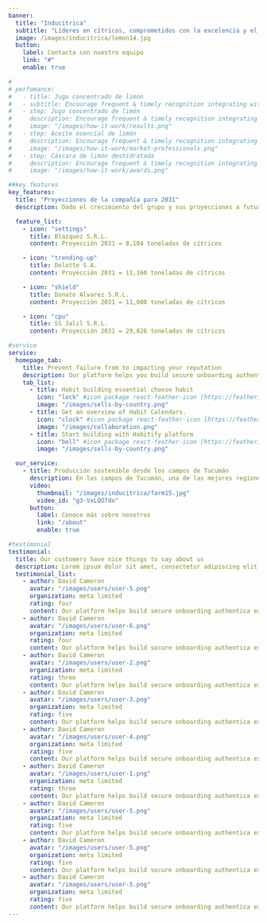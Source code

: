 ```yaml
---
banner:
  title: "Inducítrica"
  subtitle: "Líderes en cítricos, comprometidos con la excelencia y el desarrollo sostenible."
  image: /images/inducitrica/lemon14.jpg
  button:
    label: Contacta con nuestro equipo
    link: "#"
    enable: true

#
# perfomance:
#   - title: Jugo concentrado de limón
#   - subtitle: Encourage frequent & timely recognition integrating with communication tools
#   - step: Jugo concentrado de limón
#     description: Encourage frequent & timely recognition integrating with communication tools
#     image: "/images/how-it-work/results.png"
#   - step: Aceite esencial de limón
#     description: Encourage frequent & timely recognition integrating with communication tools
#     image: "/images/how-it-work/market-professionals.png"
#   - step: Cáscara de limón deshidratada
#     description: Encourage frequent & timely recognition integrating with communication tools
#     image: "/images/how-it-work/awards.png"

##key features
key_features:
  title: "Proyecciones de la compañía para 2031"
  description: Dado el crecimiento del grupo y sus proyecciones a futuro, surge la necesidad de establecer una fábrica para industrializar su propia producción de limón. Actualmente, el grupo dispone de 35.000 toneladas de fruta propia, y se proyecta que su producción supere las 60.000 toneladas en los próximos años.

  feature_list:
    - icon: "settings"
      title: Blazquez S.R.L.
      content: Proyección 2031 = 8,104 toneladas de cítricos

    - icon: "trending-up"
      title: Delotte S.A.
      content: Proyección 2031 = 11,160 toneladas de cítricos

    - icon: "shield"
      title: Donato Alvarez S.R.L.
      content: Proyección 2031 = 11,000 toneladas de cítricos

    - icon: "cpu"
      title: SS Jalil S.R.L.
      content: Proyección 2031 = 29,826 toneladas de cítricos

#service
service:
  homepage_tab:
    title: Prevent failure from to impacting your reputation
    description: Our platform helps you build secure onboarding authentication experiences that retain and engage your users. We build the infrastructure, you can.
    tab_list:
      - title: Habit building essential choose habit
        icon: "lock" #icon package react-feather-icon [https://feathericons.com/]
        image: "/images/sells-by-country.png"
      - title: Get an overview of Habit Calendars.
        icon: "clock" #icon package react-feather-icon [https://feathericons.com/]
        image: "/images/collaboration.png"
      - title: Start building with Habitify platform
        icon: "bell" #icon package react-feather-icon [https://feathericons.com/]
        image: "/images/sells-by-country.png"

  our_service:
    - title: Producción sostenible desde los campos de Tucumán
      description: En los campos de Tucumán, una de las mejores regiones para el cultivo de cítricos, nos dedicamos a la producción de limón con un enfoque en calidad y sostenibilidad. Nuestros productos, tanto convencionales como orgánicos, son cultivados en suelos ricos y con el control total en cada fase del proceso, asegurando siempre los más altos estándares.
      video:
        thumbnail: "/images/inducitrica/farm15.jpg"
        video_id: "g3-VxLQO7do"
      button:
        label: Conoce más sobre nosotros
        link: "/about"
        enable: true

#testimonial
testimonial:
  title: Our customers have nice things to say about us
  description: Lorem ipsum dolor sit amet, consectetur adipiscing elit. Morbi egestas Werat viverra id et aliquet. vulputate egestas sollicitudin.
  testimonial_list:
    - author: David Cameron
      avatar: "/images/users/user-5.png"
      organization: meta limited
      rating: four
      content: Our platform helps build secure onboarding authentica experiences & engage your users. We build .
    - author: David Cameron
      avatar: "/images/users/user-6.png"
      organization: meta limited
      rating: four
      content: Our platform helps build secure onboarding authentica experiences & engage your users. We build .
    - author: David Cameron
      avatar: "/images/users/user-2.png"
      organization: meta limited
      rating: three
      content: Our platform helps build secure onboarding authentica experiences & engage your users. We build .
    - author: David Cameron
      avatar: "/images/users/user-3.png"
      organization: meta limited
      rating: five
      content: Our platform helps build secure onboarding authentica experiences & engage your users. We build .
    - author: David Cameron
      avatar: "/images/users/user-4.png"
      organization: meta limited
      rating: five
      content: Our platform helps build secure onboarding authentica experiences & engage your users. We build .
    - author: David Cameron
      avatar: "/images/users/user-1.png"
      organization: meta limited
      rating: three
      content: Our platform helps build secure onboarding authentica experiences & engage your users. We build .
    - author: David Cameron
      avatar: "/images/users/user-5.png"
      organization: meta limited
      rating: five
      content: Our platform helps build secure onboarding authentica experiences & engage your users. We build .
    - author: David Cameron
      avatar: "/images/users/user-5.png"
      organization: meta limited
      rating: five
      content: Our platform helps build secure onboarding authentica experiences & engage your users. We build .
    - author: David Cameron
      avatar: "/images/users/user-5.png"
      organization: meta limited
      rating: five
      content: Our platform helps build secure onboarding authentica experiences & engage your users. We build .
---
```

